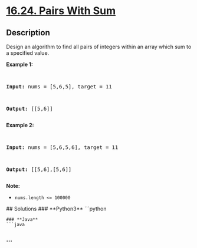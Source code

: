 # [16.24. Pairs With Sum](https://leetcode.cn/problems/pairs-with-sum-lcci)
## Description
<p>Design an algorithm to find all pairs of integers within an array which sum to a specified value.</p>
<p><strong>Example 1:</strong></p>
<pre>

<strong>Input:</strong> nums = [5,6,5], target = 11

<strong>Output: </strong>[[5,6]]</pre>
<p><strong>Example 2:</strong></p>
<pre>

<strong>Input:</strong> nums = [5,6,5,6], target = 11

<strong>Output: </strong>[[5,6],[5,6]]</pre>
<p><strong>Note: </strong></p>
<ul>
	<li><code>nums.length &lt;= 100000</code></li>
</ul>
## Solutions
<!-- tabs:start -->
### **Python3**
```python

```
### **Java**
```java

```
### **...**
```

```
<!-- tabs:end -->
